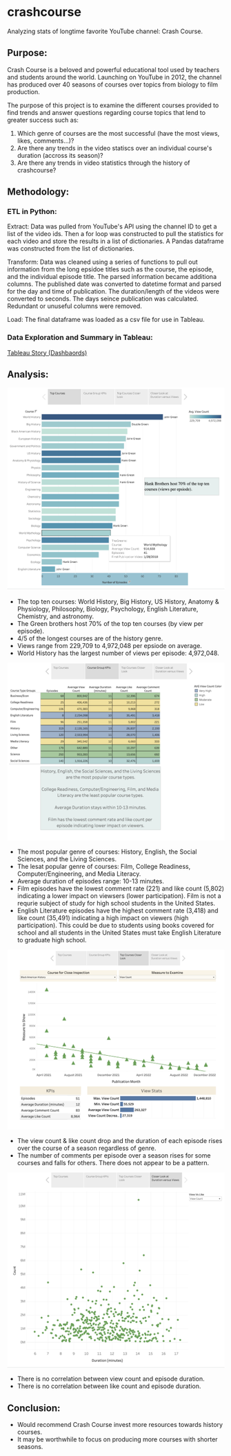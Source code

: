# crashcourse
Analyzing stats of longtime favorite YouTube channel: Crash Course.
## Purpose:
Crash Course is a beloved and powerful educational tool used by teachers and students around the world. Launching on YouTube in 2012, the channel has produced over 40 seasons of courses over topics from biology to film production.

The purpose of this project is to examine the different courses provided to find trends and answer questions regarding course topics that lend to greater success such as:
1. Which genre of courses are the most successful (have the most views, likes, comments...)?
2. Are there any trends in the video statiscs over an individual course's duration (accross its season)?
3. Are there any trends in video statistics through the history of crashcourse?

 ## Methodology:

 ### ETL in Python: 
Extract: Data was pulled from YouTube's API using the channel ID to get a list of the video ids. Then a for loop was constructed to pull the statistics for each video and store the results in a list of dictionaries. A Pandas dataframe was constructed from the list of dictionaries. 

Transform: Data was cleaned using a series of functions to pull out information from the long epsidoe titles such as the course, the episode, and the individual episode title. The parsed information became additiona columns. The published date was converted to datetime format and parsed for the day and time of publication. The duration/length of the videos were converted to seconds. The days seince publication was calculated. Redundant or unuseful columns were removed. 

Load: The final dataframe was loaded as a csv file for use in Tableau.

 ### Data Exploration and Summary in Tableau:

[Tableau Story (Dashbaords)](https://public.tableau.com/app/profile/jennifer.shulyak/viz/CrashCourseAnalysis/Story1?publish=yes)

 ## Analysis:

 ![StoryBoard1](Images/StoryBoard1.png)

 * The top ten courses: World History, Big History, US History, Anatomy & Physiology, Philosophy, Biology, Psychology, English Literature, Chemistry, and astronomy. 
 * The Green brothers host 70% of the top ten courses (by view per episode).
 * 4/5 of the longest courses are of the history genre.
 * Views range from 229,709 to 4,972,048 per epsiode on average.
 * World History has the largest number of views per episode: 4,972,048.
  

 ![StoryBoard2](Images/StoryBoard2.png)

 * The most popular genre of courses: History, English, the Social Sciences, and the Living Sciences.
 * The lesat popular genre of courses: Film, College Readiness, Computer/Engineering, and Media Literacy.
 * Average duration of episodes range: 10-13 minutes.
 * Film episodes have the lowest comment rate (221) and like count (5,802) indicating a lower impact on viewsers (lower participation). Film is not a requrie subject of study for high school students in the United States. 
 * English Literature episodes have the highest comment rate (3,418) and like count (35,491) indicating a high impact on viewers (high participation). This could be due to students using books covered for school and all students in the United States must take English Literature to graduate high school. 

 ![StoryBoard3](Images/StoryBoard3.png)
 * The view count & like count drop and the duration of each episode rises over the course of a season regardless of genre.
 * The number of comments per episode over a season rises for some courses and falls for others. There does not appear to be a pattern. 

 ![StoryBoard4](Images/StoryBoard4.png)
 * There is no correlation between view count and episode duration.
 * There is no correlation between like count and episode duration.

 ## Conclusion: 
 *  Would recommend Crash Course invest more resources towards history courses.
 *  It may be worthwhile to focus on producing more courses with shorter seasons.

